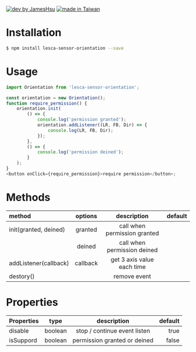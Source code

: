 [![dev by JamesHsu](https://img.shields.io/badge/Dev%20by-Jameshsu1125-green)](https://github.com/jameshsu1125/) [![made in Taiwan](https://img.shields.io/badge/Made%20in-Taiwan-orange)](https://github.com/jameshsu1125/)

# Installation

```sh
$ npm install lesca-sensor-orientation --save
```

# Usage

```javascript
import Orientation from 'lesca-sensor-orientation';

const orientation = new Orientation();
function require_permission() {
	orientation.init(
		() => {
			console.log('permission granted');
			orientation.addListener((LR, FB, Dir) => {
				console.log(LR, FB, Dir);
			});
		},
		() => {
			console.log('permission deined');
		}
	);
}
<button onClick={require_permission}>require permission</button>;
```

# Methods

| method                | options  |         description          | default |
| :-------------------- | :------: | :--------------------------: | ------: |
| init(granted, deined) | granted  | call when permission granted |         |
|                       |  deined  | call when permission deined  |         |
| addListener(callback) | callback |  get 3 axis value each time  |         |
| destory()             |          |         remove event         |         |

# Properties

| Properties |  type   |         description          | default |
| :--------- | :-----: | :--------------------------: | ------: |
| disable    | boolean | stop / continue event listen |    true |
| isSuppord  | boolean | permission granted or deined |   false |
